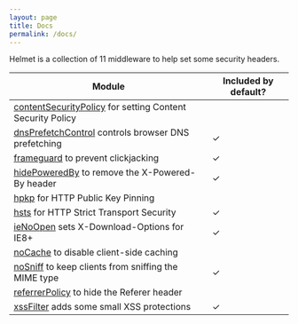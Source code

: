 ```yaml
---
layout: page
title: Docs
permalink: /docs/
---
```

Helmet is a collection of 11 middleware to help set some security headers.

| Module | Included by default? |
|---|---|
| [contentSecurityPolicy](csp) for setting Content Security Policy |  |
| [dnsPrefetchControl](dns-prefetch-control) controls browser DNS prefetching | ✓ |
| [frameguard](frameguard) to prevent clickjacking | ✓ |
| [hidePoweredBy](hide-powered-by) to remove the X-Powered-By header | ✓ |
| [hpkp](hpkp) for HTTP Public Key Pinning |  |
| [hsts](hsts) for HTTP Strict Transport Security | ✓ |
| [ieNoOpen](ienoopen) sets X-Download-Options for IE8+ | ✓ |
| [noCache](nocache) to disable client-side caching |  |
| [noSniff](dont-sniff-mimetype) to keep clients from sniffing the MIME type | ✓ |
| [referrerPolicy](referrer-policy) to hide the Referer header |  |
| [xssFilter](xss-filter) adds some small XSS protections | ✓ |
